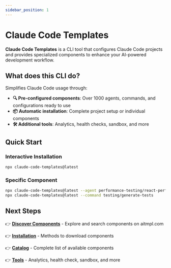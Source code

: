 ```yaml
---
sidebar_position: 1
---
```


# Claude Code Templates

**Claude Code Templates** is a CLI tool that configures Claude Code projects and provides specialized components to enhance your AI-powered development workflow.

## What does this CLI do?

Simplifies Claude Code usage through:

- **🔍 Pre-configured components**: Over 1000 agents, commands, and configurations ready to use
- **📦 Automatic installation**: Complete project setup or individual components  
- **🛠️ Additional tools**: Analytics, health checks, sandbox, and more

## Quick Start

### Interactive Installation
```bash
npx claude-code-templates@latest
```

### Specific Component
```bash
npx claude-code-templates@latest --agent performance-testing/react-performance-optimization
npx claude-code-templates@latest --command testing/generate-tests
```

## Next Steps

👉 **[Discover Components](./discover-components)** - Explore and search components on aitmpl.com

👉 **[Installation](./installation)** - Methods to download components  

👉 **[Catalog](./catalog)** - Complete list of available components

👉 **[Tools](./tools)** - Analytics, health check, sandbox, and more
